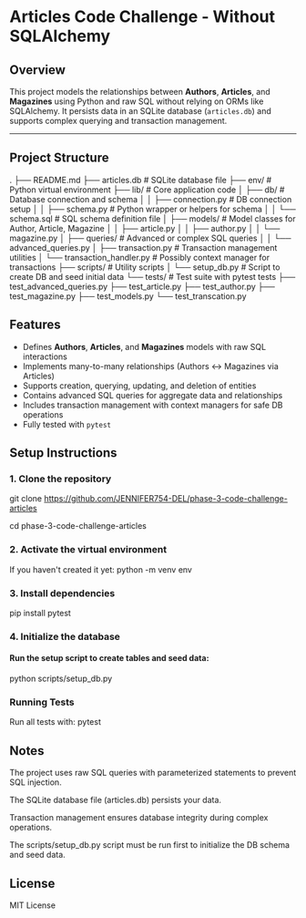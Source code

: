 # Articles Code Challenge - Without SQLAlchemy

## Overview

This project models the relationships between **Authors**, **Articles**, and **Magazines** using Python and raw SQL without relying on ORMs like SQLAlchemy. It persists data in an SQLite database (`articles.db`) and supports complex querying and transaction management.

---

## Project Structure

.
├── README.md
├── articles.db # SQLite database file
├── env/ # Python virtual environment
├── lib/ # Core application code
│ ├── db/ # Database connection and schema
│ │ ├── connection.py # DB connection setup
│ │ ├── schema.py # Python wrapper or helpers for schema
│ │ └── schema.sql # SQL schema definition file
│ ├── models/ # Model classes for Author, Article, Magazine
│ │ ├── article.py
│ │ ├── author.py
│ │ └── magazine.py
│ ├── queries/ # Advanced or complex SQL queries
│ │ └── advanced_queries.py
│ ├── transaction.py # Transaction management utilities
│ └── transaction_handler.py # Possibly context manager for transactions
├── scripts/ # Utility scripts
│ └── setup_db.py # Script to create DB and seed initial data
└── tests/ # Test suite with pytest tests
├── test_advanced_queries.py
├── test_article.py
├── test_author.py
├── test_magazine.py
├── test_models.py
└── test_transcation.py


## Features

- Defines **Authors**, **Articles**, and **Magazines** models with raw SQL interactions
- Implements many-to-many relationships (Authors ↔ Magazines via Articles)
- Supports creation, querying, updating, and deletion of entities
- Contains advanced SQL queries for aggregate data and relationships
- Includes transaction management with context managers for safe DB operations
- Fully tested with `pytest`

## Setup Instructions

### 1. Clone the repository
git clone <https://github.com/JENNIFER754-DEL/phase-3-code-challenge-articles>

cd phase-3-code-challenge-articles
### 2. Activate the virtual environment
If you haven't created it yet:
python -m venv env
### 3. Install dependencies
pip install pytest
### 4. Initialize the database
#### Run the setup script to create tables and seed data:
python scripts/setup_db.py
### Running Tests
Run all tests with:
pytest

## Notes
The project uses raw SQL queries with parameterized statements to prevent SQL injection.

The SQLite database file (articles.db) persists your data.

Transaction management ensures database integrity during complex operations.

The scripts/setup_db.py script must be run first to initialize the DB schema and seed data.

## License
MIT License

